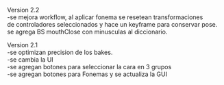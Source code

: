 Version 2.2
<br>
-se mejora workflow, al aplicar fonema se resetean transformaciones 
<br>
de controladores seleccionados y hace un keyframe para conservar pose.
<br>
se agrega BS mouthClose con minusculas al diccionario.


Version 2.1
<br>
-se optimizan precision de los bakes.
<br>
-se cambia la UI
<br>
-se agregan botones para seleccionar la cara en 3 grupos
<br>
-se agregan botones para Fonemas y se actualiza la GUI
